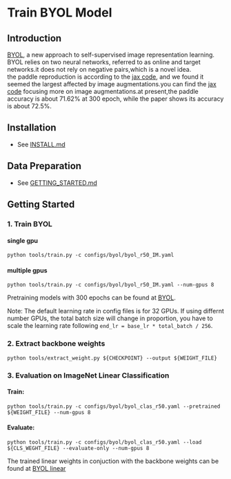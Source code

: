# Train BYOL Model

## Introduction

[BYOL](https://arxiv.org/abs/2006.07733), a new approach to self-supervised image representation learning. BYOL relies on two neural networks, referred to as online and target networks.it does not rely on negative pairs,which is a novel idea.  
the paddle reproduction is according to the [jax code](https://github.com/deepmind/deepmind-research/tree/master/byol), and we found it seemed the largest affected by image augmentations.you can find the [jax code](https://github.com/deepmind/deepmind-research/tree/master/byol) focusing more on image augmentations.at present,the paddle accuracy is about 71.62% at 300 epoch, while the paper shows its accuracy is about 72.5%.
## Installation
- See [INSTALL.md](INSTALL.md)

## Data Preparation
- See [GETTING_STARTED.md](GETTING_STARTED.md)


## Getting Started

### 1. Train BYOL

#### single gpu
```
python tools/train.py -c configs/byol/byol_r50_IM.yaml
```

#### multiple gpus

```
python tools/train.py -c configs/byol/byol_r50_IM.yaml --num-gpus 8
```

Pretraining models with 300 epochs can be found at [BYOL](https://passl.bj.bcebos.com/models/byol_r50_300.pdparams).

Note: The default learning rate in config files is for 32 GPUs. If using differnt number GPUs, the total batch size will change in proportion, you have to scale the learning rate following ```end_lr = base_lr * total_batch / 256```.

### 2. Extract backbone weights

```
python tools/extract_weight.py ${CHECKPOINT} --output ${WEIGHT_FILE}
```

### 3. Evaluation on ImageNet Linear Classification

#### Train:
```
python tools/train.py -c configs/byol/byol_clas_r50.yaml --pretrained ${WEIGHT_FILE} --num-gpus 8
```

#### Evaluate:
```
python tools/train.py -c configs/byol/byol_clas_r50.yaml --load ${CLS_WEGHT_FILE} --evaluate-only --num-gpus 8
```

The trained linear weights in conjuction with the backbone weights can be found at [BYOL linear](https://passl.bj.bcebos.com/models/byol_r50_clas.pdparams) 

